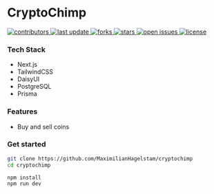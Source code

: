 # CryptoChimp

<p>
  <a href="https://github.com/MaximilianHagelstam/cryptochimp/graphs/contributors">
    <img src="https://img.shields.io/github/contributors/MaximilianHagelstam/cryptochimp" alt="contributors" />
  </a>
  <a href="#">
    <img src="https://img.shields.io/github/last-commit/MaximilianHagelstam/cryptochimp" alt="last update" />
  </a>
  <a href="https://github.com/MaximilianHagelstam/cryptochimp/network/members">
    <img src="https://img.shields.io/github/forks/MaximilianHagelstam/cryptochimp" alt="forks" />
  </a>
  <a href="https://github.com/MaximilianHagelstam/cryptochimp/stargazers">
    <img src="https://img.shields.io/github/stars/MaximilianHagelstam/cryptochimp" alt="stars" />
  </a>
  <a href="https://github.com/MaximilianHagelstam/cryptochimp/issues/">
    <img src="https://img.shields.io/github/issues/MaximilianHagelstam/cryptochimp" alt="open issues" />
  </a>
  <a href="https://github.com/MaximilianHagelstam/cryptochimp/blob/master/LICENSE">
    <img src="https://img.shields.io/github/license/MaximilianHagelstam/cryptochimp.svg" alt="license" />
  </a>
</p>
   
### Tech Stack

- Next.js
- TailwindCSS
- DaisyUI
- PostgreSQL
- Prisma

### Features

- Buy and sell coins

### Get started

```bash
git clone https://github.com/MaximilianHagelstam/cryptochimp
cd cryptochimp

npm install
npm run dev
```
